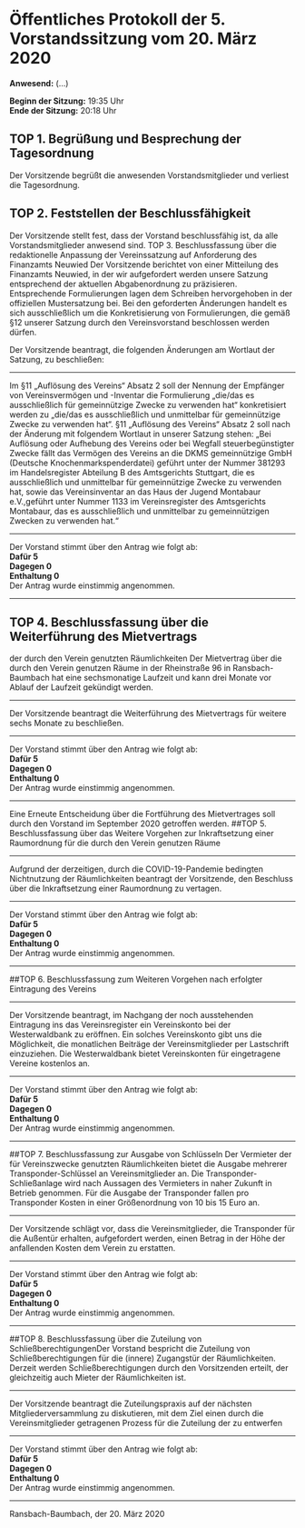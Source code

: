 Öffentliches Protokoll der 5. Vorstandssitzung vom 20. März 2020 
===================================================================

**Anwesend:** (...)

**Beginn der Sitzung:** 19:35 Uhr\
**Ende der Sitzung:** 20:18 Uhr
## TOP 1. Begrüßung und Besprechung der Tagesordnung
Der Vorsitzende begrüßt die anwesenden Vorstandsmitglieder und verliest die
Tagesordnung.
## TOP 2. Feststellen der Beschlussfähigkeit
Der Vorsitzende stellt fest, dass der Vorstand beschlussfähig ist, da alle
Vorstandsmitglieder anwesend sind.
TOP 3. Beschlussfassung über die redaktionelle Anpassung der
Vereinssatzung auf Anforderung des Finanzamts Neuwied
Der Vorsitzende berichtet von einer Mitteilung des Finanzamts Neuwied, in der wir
aufgefordert werden unsere Satzung entsprechend der aktuellen Abgabenordnung
zu präzisieren. Entsprechende Formulierungen lagen dem Schreiben hervorgehoben
in der offiziellen Mustersatzung bei.
Bei den geforderten Änderungen handelt es sich ausschließlich um die
Konkretisierung von Formulierungen, die gemäß §12 unserer Satzung durch den
Vereinsvorstand beschlossen werden dürfen.

Der Vorsitzende beantragt, die folgenden Änderungen am Wortlaut der Satzung, zu
beschließen:
___
Im §11 „Auflösung des Vereins“ Absatz 2 soll der Nennung der Empfänger von
Vereinsvermögen und -Inventar die Formulierung „die/das es ausschließlich für
gemeinnützige Zwecke zu verwenden hat“ konkretisiert werden zu „die/das es
ausschließlich und unmittelbar für gemeinnützige Zwecke zu verwenden hat“.
§11 „Auflösung des Vereins“ Absatz 2 soll nach der Änderung mit folgendem
Wortlaut in unserer Satzung stehen:
„Bei Auflösung oder Aufhebung des Vereins oder bei Wegfall
steuerbegünstigter Zwecke fällt das Vermögen des Vereins an die DKMS
gemeinnützige GmbH (Deutsche Knochenmarkspenderdatei) geführt unter der
Nummer 381293 im Handelsregister Abteilung B des Amtsgerichts Stuttgart, die
es ausschließlich und unmittelbar für gemeinnützige Zwecke zu verwenden
hat, sowie das Vereinsinventar an das Haus der Jugend Montabaur e.V.,geführt unter Nummer 1133 im Vereinsregister des Amtsgerichts Montabaur,
das es ausschließlich und unmittelbar zu gemeinnützigen Zwecken zu
verwenden hat.“
___
Der Vorstand stimmt über den Antrag wie folgt ab:\
**Dafür 5**\
**Dagegen 0**\
**Enthaltung 0**\
Der Antrag wurde einstimmig angenommen.
___

## TOP 4. Beschlussfassung über die Weiterführung des Mietvertrags
der durch den Verein genutzten Räumlichkeiten
Der Mietvertrag über die durch den Verein genutzen Räume in der Rheinstraße 96 in
Ransbach-Baumbach hat eine sechsmonatige Laufzeit und kann drei Monate vor
Ablauf der Laufzeit gekündigt werden.
___
Der Vorsitzende beantragt die Weiterführung des Mietvertrags für weitere sechs
Monate zu beschließen.
___
Der Vorstand stimmt über den Antrag wie folgt ab:\
**Dafür 5**\
**Dagegen 0**\
**Enthaltung 0**\
Der Antrag wurde einstimmig angenommen.
___
Eine Erneute Entscheidung über die Fortführung des Mietvertrages soll durch den
Vorstand im September 2020 getroffen werden.
##TOP 5. Beschlussfassung über das Weitere Vorgehen zur
Inkraftsetzung einer Raumordnung für die durch den Verein
genutzen Räume
___
Aufgrund der derzeitigen, durch die COVID-19-Pandemie bedingten Nichtnutzung
der Räumlichkeiten beantragt der Vorsitzende, den Beschluss über die
Inkraftsetzung einer Raumordnung zu vertagen.
___
Der Vorstand stimmt über den Antrag wie folgt ab:\
**Dafür 5**\
**Dagegen 0**\
**Enthaltung 0**\
Der Antrag wurde einstimmig angenommen.
___
##TOP 6. Beschlussfassung zum Weiteren Vorgehen nach erfolgter
Eintragung des Vereins
___
Der Vorsitzende beantragt, im Nachgang der noch ausstehenden Eintragung ins das
Vereinsregister ein Vereinskonto bei der Westerwaldbank zu eröffnen. Ein solches
Vereinskonto gibt uns die Möglichkeit, die monatlichen Beiträge der
Vereinsmitglieder per Lastschrift einzuziehen. Die Westerwaldbank bietet
Vereinskonten für eingetragene Vereine kostenlos an.
___
Der Vorstand stimmt über den Antrag wie folgt ab:\
**Dafür 5**\
**Dagegen 0**\
**Enthaltung 0**\
Der Antrag wurde einstimmig angenommen.
___
##TOP 7. Beschlussfassung zur Ausgabe von Schlüsseln
Der Vermieter der für Vereinszwecke genutzten Räumlichkeiten bietet die Ausgabe
mehrerer Transponder-Schlüssel an Vereinsmitglieder an. Die Transponder-
Schließanlage wird nach Aussagen des Vermieters in naher Zukunft in Betrieb
genommen. Für die Ausgabe der Transponder fallen pro Transponder Kosten in
einer Größenordnung von 10 bis 15 Euro an.
___
Der Vorsitzende schlägt vor, dass die Vereinsmitglieder, die Transponder für die
Außentür erhalten, aufgefordert werden, einen Betrag in der Höhe der anfallenden
Kosten dem Verein zu erstatten.
___
Der Vorstand stimmt über den Antrag wie folgt ab:\
**Dafür 5**\
**Dagegen 0**\
**Enthaltung 0**\
Der Antrag wurde einstimmig angenommen.
___
##TOP 8. Beschlussfassung über die Zuteilung von
SchließberechtigungenDer Vorstand bespricht die Zuteilung von Schließberechtigungen für die (innere)
Zugangstür der Räumlichkeiten. Derzeit werden Schließberechtigungen durch den
Vorsitzenden erteilt, der gleichzeitig auch Mieter der Räumlichkeiten ist.
___
Der Vorsitzende beantragt die Zuteilungspraxis auf der nächsten
Mitgliederversammlung zu diskutieren, mit dem Ziel einen durch die
Vereinsmitglieder getragenen Prozess für die Zuteilung der zu entwerfen
___
Der Vorstand stimmt über den Antrag wie folgt ab:\
**Dafür 5**\
**Dagegen 0**\
**Enthaltung 0**\
Der Antrag wurde einstimmig angenommen.
___
Ransbach-Baumbach, der 20. März 2020